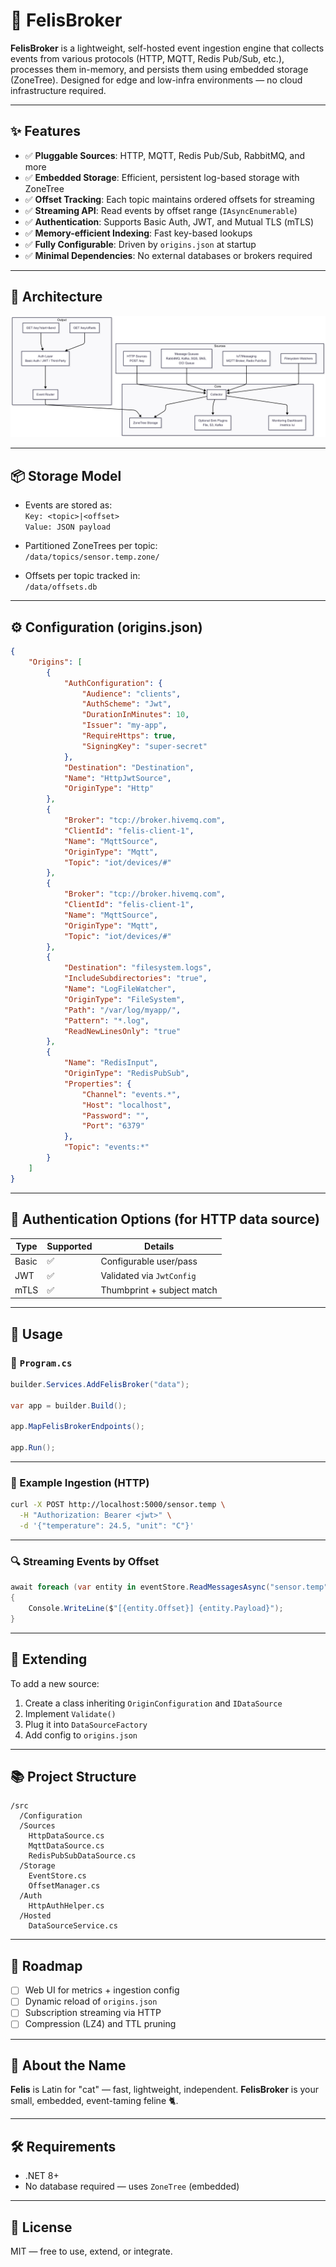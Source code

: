 
# 🚀 FelisBroker

**FelisBroker** is a lightweight, self-hosted event ingestion engine that collects events from various protocols (HTTP, MQTT, Redis Pub/Sub, etc.), processes them in-memory, and persists them using embedded storage (ZoneTree). Designed for edge and low-infra environments — no cloud infrastructure required.

---

## ✨ Features

- ✅ **Pluggable Sources**: HTTP, MQTT, Redis Pub/Sub, RabbitMQ, and more
- ✅ **Embedded Storage**: Efficient, persistent log-based storage with ZoneTree
- ✅ **Offset Tracking**: Each topic maintains ordered offsets for streaming
- ✅ **Streaming API**: Read events by offset range (`IAsyncEnumerable`)
- ✅ **Authentication**: Supports Basic Auth, JWT, and Mutual TLS (mTLS)
- ✅ **Memory-efficient Indexing**: Fast key-based lookups
- ✅ **Fully Configurable**: Driven by `origins.json` at startup
- ✅ **Minimal Dependencies**: No external databases or brokers required

---

## 🧱 Architecture

![alt text](FelisBroker.png)

---

## 📦 Storage Model

- Events are stored as:  
  `Key: <topic>|<offset>`  
  `Value: JSON payload`

- Partitioned ZoneTrees per topic:  
  `/data/topics/sensor.temp.zone/`

- Offsets per topic tracked in:  
  `/data/offsets.db`

---

## ⚙️ Configuration (origins.json)

```json
{
    "Origins": [
        {
            "AuthConfiguration": {
                "Audience": "clients",
                "AuthScheme": "Jwt",
                "DurationInMinutes": 10,
                "Issuer": "my-app",
                "RequireHttps": true,
                "SigningKey": "super-secret"
            },
            "Destination": "Destination",
            "Name": "HttpJwtSource",
            "OriginType": "Http"
        },
        {
            "Broker": "tcp://broker.hivemq.com",
            "ClientId": "felis-client-1",
            "Name": "MqttSource",
            "OriginType": "Mqtt",
            "Topic": "iot/devices/#"
        },
        {
            "Broker": "tcp://broker.hivemq.com",
            "ClientId": "felis-client-1",
            "Name": "MqttSource",
            "OriginType": "Mqtt",
            "Topic": "iot/devices/#"
        },
        {
            "Destination": "filesystem.logs",
            "IncludeSubdirectories": "true",
            "Name": "LogFileWatcher",
            "OriginType": "FileSystem",
            "Path": "/var/log/myapp/",
            "Pattern": "*.log",
            "ReadNewLinesOnly": "true"
        },
        {
            "Name": "RedisInput",
            "OriginType": "RedisPubSub",
            "Properties": {
                "Channel": "events.*",
                "Host": "localhost",
                "Password": "",
                "Port": "6379"
            },
            "Topic": "events:*"
        }
    ]
}
```

---

## 🔐 Authentication Options (for HTTP data source)

| Type     | Supported | Details                     |
|----------|-----------|-----------------------------|
| Basic    | ✅        | Configurable user/pass      |
| JWT      | ✅        | Validated via `JwtConfig`   |
| mTLS     | ✅        | Thumbprint + subject match  |

---

## 🚀 Usage

### 📁 `Program.cs`

```csharp
builder.Services.AddFelisBroker("data");

var app = builder.Build();

app.MapFelisBrokerEndpoints();

app.Run();
```

---

### 🧪 Example Ingestion (HTTP)

```bash
curl -X POST http://localhost:5000/sensor.temp \
  -H "Authorization: Bearer <jwt>" \
  -d '{"temperature": 24.5, "unit": "C"}'
```

---

### 🔍 Streaming Events by Offset

```csharp
await foreach (var entity in eventStore.ReadMessagesAsync("sensor.temp", 0, 100))
{
    Console.WriteLine($"[{entity.Offset}] {entity.Payload}");
}
```

---

## 🧩 Extending

To add a new source:
1. Create a class inheriting `OriginConfiguration` and `IDataSource`
2. Implement `Validate()`
3. Plug it into `DataSourceFactory`
4. Add config to `origins.json`

---

## 📚 Project Structure

```
/src
  /Configuration
  /Sources
    HttpDataSource.cs
    MqttDataSource.cs
    RedisPubSubDataSource.cs
  /Storage
    EventStore.cs
    OffsetManager.cs
  /Auth
    HttpAuthHelper.cs
  /Hosted
    DataSourceService.cs
```

---

## 🧪 Roadmap

- [ ] Web UI for metrics + ingestion config
- [ ] Dynamic reload of `origins.json`
- [ ] Subscription streaming via HTTP
- [ ] Compression (LZ4) and TTL pruning

---

## 🐾 About the Name

**Felis** is Latin for "cat" — fast, lightweight, independent.
**FelisBroker** is your small, embedded, event-taming feline 🐈.

---

## 🛠️ Requirements

- .NET 8+
- No database required — uses `ZoneTree` (embedded)

---

## 📄 License

MIT — free to use, extend, or integrate.
